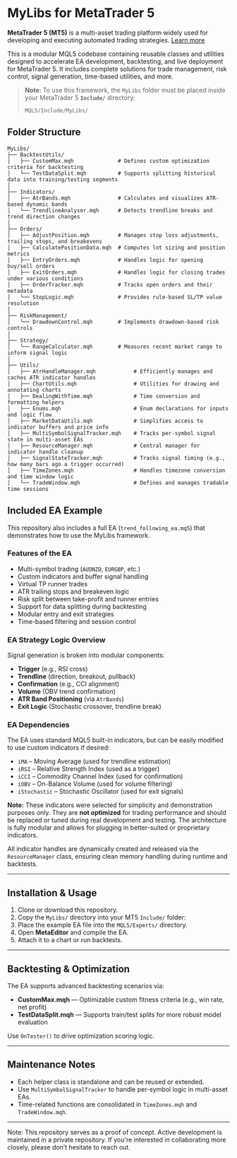 # MyLibs for MetaTrader 5

**MetaTrader 5 (MT5)** is a multi-asset trading platform widely used for developing and executing automated trading strategies. [Learn more](https://www.metatrader5.com/en)

This is a modular MQL5 codebase containing reusable classes and utilities designed to accelerate EA development, backtesting, and live deployment for MetaTrader 5. It includes complete solutions for trade management, risk control, signal generation, time-based utilities, and more.

> **Note**: To use this framework, the `MyLibs` folder must be placed inside your MetaTrader 5 **`Include/`** directory:
>
> ```
> MQL5/Include/MyLibs/
> ```

## Folder Structure
```
MyLibs/
├── BacktestUtils/
│   ├── CustomMax.mqh              # Defines custom optimization criteria for backtesting
│   └── TestDataSplit.mqh          # Supports splitting historical data into training/testing segments
│
├── Indicators/
│   ├── AtrBands.mqh               # Calculates and visualizes ATR-based dynamic bands
│   └── TrendlineAnalyser.mqh      # Detects trendline breaks and trend direction changes
│
├── Orders/
│   ├── AdjustPosition.mqh         # Manages stop loss adjustments, trailing stops, and breakevens
│   ├── CalculatePositionData.mqh  # Computes lot sizing and position metrics
│   ├── EntryOrders.mqh            # Handles logic for opening buy/sell orders
│   ├── ExitOrders.mqh             # Handles logic for closing trades under various conditions
│   ├── OrderTracker.mqh           # Tracks open orders and their metadata
│   └── StopLogic.mqh              # Provides rule-based SL/TP value resolution
│
├── RiskManagement/
│   └── DrawdownControl.mqh        # Implements drawdown-based risk controls
│
├── Strategy/
│   └── RangeCalculator.mqh        # Measures recent market range to inform signal logic
│
├── Utils/
│   ├── AtrHandleManager.mqh            # Efficiently manages and caches ATR indicator handles
│   ├── ChartUtils.mqh                  # Utilities for drawing and annotating charts
│   ├── DealingWithTime.mqh             # Time conversion and formatting helpers
│   ├── Enums.mqh                       # Enum declarations for inputs and logic flow
│   ├── MarketDataUtils.mqh             # Simplifies access to indicator buffers and price info
│   ├── MultiSymbolSignalTracker.mqh    # Tracks per-symbol signal state in multi-asset EAs
│   ├── ResourceManager.mqh             # Central manager for indicator handle cleanup
│   ├── SignalStateTracker.mqh          # Tracks signal timing (e.g., how many bars ago a trigger occurred)
│   ├── TimeZones.mqh                   # Handles timezone conversion and time window logic
│   └── TradeWindow.mqh                 # Defines and manages tradable time sessions
```

## Included EA Example

This repository also includes a full EA (`trend_following_ea.mq5`) that demonstrates how to use the MyLibs framework.

### Features of the EA

- Multi-symbol trading (`AUDNZD`, `EURGBP`, etc.)
- Custom indicators and buffer signal handling
- Virtual TP runner trades
- ATR trailing stops and breakeven logic
- Risk split between take-profit and runner entries
- Support for data splitting during backtesting
- Modular entry and exit strategies
- Time-based filtering and session control

### EA Strategy Logic Overview

Signal generation is broken into modular components:

- **Trigger** (e.g., RSI cross)
- **Trendline** (direction, breakout, pullback)
- **Confirmation** (e.g., CCI alignment)
- **Volume** (OBV trend confirmation)
- **ATR Band Positioning** (via `AtrBands`)
- **Exit Logic** (Stochastic crossover, trendline break)

### EA Dependencies

The EA uses standard MQL5 built-in indicators, but can be easily modified to use custom indicators if desired:

- `iMA` – Moving Average (used for trendline estimation)
- `iRSI` – Relative Strength Index (used as a trigger)
- `iCCI` – Commodity Channel Index (used for confirmation)
- `iOBV` – On-Balance Volume (used for volume filtering)
- `iStochastic` – Stochastic Oscillator (used for exit signals)

**Note:** These indicators were selected for simplicity and demonstration purposes only. They are **not optimized** for trading performance and should be replaced or tuned during real development and testing. The architecture is fully modular and allows for plugging in better-suited or proprietary indicators.

All indicator handles are dynamically created and released via the `ResourceManager` class, ensuring clean memory handling during runtime and backtests.

---

## Installation & Usage

1. Clone or download this repository.
2. Copy the `MyLibs/` directory into your MT5 `Include/` folder:
3. Place the example EA file into the `MQL5/Experts/` directory.
4. Open **MetaEditor** and compile the EA.
5. Attach it to a chart or run backtests.

---

## Backtesting & Optimization

The EA supports advanced backtesting scenarios via:

- **CustomMax.mqh** — Optimizable custom fitness criteria (e.g., win rate, net profit)
- **TestDataSplit.mqh** — Supports train/test splits for more robust model evaluation

Use `OnTester()` to drive optimization scoring logic.

---



## Maintenance Notes

- Each helper class is standalone and can be reused or extended.
- Use `MultiSymbolSignalTracker` to handle per-symbol logic in multi-asset EAs.
- Time-related functions are consolidated in `TimeZones.mqh` and `TradeWindow.mqh`.
---
Note: This repository serves as a proof of concept. Active development is maintained in a private repository. If you're interested in collaborating more closely, please don’t hesitate to reach out.
